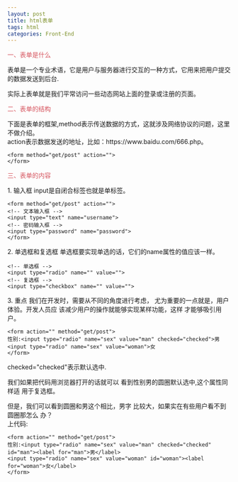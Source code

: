 ```yaml
---
layout: post
title: html表单
tags: html
categories: Front-End
---
```


<div>
<p style="color:#D6555F;">一、表单是什么
</p>
<p>表单是一个专业术语，它是用户与服务器进行交互的一种方式，它用来把用户提交的数据发送到后台.
</p>
</div>
<div>
<p>
实际上表单就是我们平常访问一些动态网站上面的登录或注册的页面。
</p>
<p style="color:#D6555F;">二、表单的结构
</p>
<p>下面是表单的框架,method表示传送数据的方式，这就涉及网络协议的问题，这里不做介绍。<br>
action表示数据发送的地址，比如：https://www.baidu.com/666.php。
</p>

~~~
<form method="get/post" action="">
</form>
~~~

</div>
<div>
<p style="color:#D6555F;">三、表单的内容</p>
<p>
1. 输入框
input是自闭合标签也就是单标签。
</p>

~~~
<form method="get/post" action="">
<!-- 文本输入框 -->
<input type="text" name="username">
<!-- 密码输入框 -->
<input type="password" name="password">
</form>
~~~

<p>
2. 单选框和复选框
单选框要实现单选的话，它们的name属性的值应该一样。
</p>

~~~
<!-- 单选框 -->
<input type="radio" name="" value="">
<!-- 复选框 -->
<input type="checkbox" name="" value="">
~~~

<p>
3. 重点
我们在开发时，需要从不同的角度进行考虑，
尤为重要的一点就是，用户体验。开发人员应
该减少用户的操作就能够实现某样功能，这样
才能够吸引用户。
</p>

~~~
<form action="" method="get/post">
性别:<input type="radio" name="sex" value="man" checked="checked">男
<input type="radio" name="sex" value="woman">女
</form>
~~~

<p>checked="checked"表示默认选中.
</p>
<p>我们如果把代码用浏览器打开的话就可以
看到性别男的圆圈默认选中,这个属性同样适
用于复选框。
</p>
<p>
但是，我们可以看到圆圈和男这个相比，男字
比较大，如果实在有些用户看不到圆圈那怎么
办？<br/>
上代码:
</p>

~~~
<form action="" method="get/post">
性别:<input type="radio" name="sex" value="man" checked="checked" id="man"><label for="man">男</label>
<input type="radio" name="sex" value="woman" id="woman"><label for="woman">女</label>
</form>
~~~

</div>